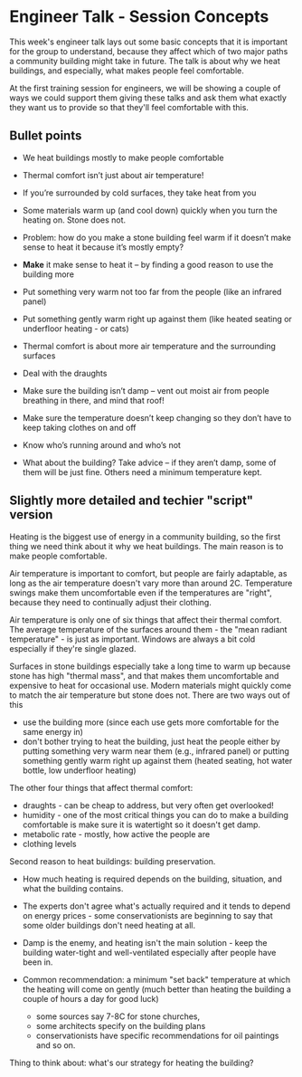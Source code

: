 # Engineer Talk - Session Concepts

This week's engineer talk lays out some basic concepts that it is important for the group to understand, because they affect which of two major paths a community building might take in future.  The talk is about why we heat buildings, and especially, what makes people feel comfortable.  

At the first training session for engineers, we will be showing a couple of ways we could support them giving these talks and ask them what exactly they want us to provide so that they'll feel comfortable with this.  

## Bullet points

- We heat buildings mostly to make people comfortable

- Thermal comfort isn’t just about air temperature!

- If you’re surrounded by cold surfaces, they take heat from you

- Some materials warm up (and cool down) quickly when you turn the heating on.  Stone does not.

- Problem:  how do you make a stone building feel warm if it doesn’t make sense to heat it because it’s mostly empty?  

- **Make** it make sense to heat it – by finding a good reason to use the building more

- Put something very warm not too far from the people (like an infrared panel)

- Put something gently warm right up against them (like heated seating or underfloor heating - or cats)

- Thermal comfort is about more air temperature and the surrounding surfaces

- Deal with the draughts

- Make sure the building isn’t damp – vent out moist air from people breathing in there, and mind that roof!

- Make sure the temperature doesn’t keep changing so they don’t have to keep taking clothes on and off

- Know who’s running around and who’s not

- What about the building?  Take advice – if they aren’t damp, some of them will be just fine.  Others need a minimum temperature kept.


## Slightly more detailed and techier "script" version

Heating is the biggest use of energy in a community building, so the first thing we need think about it why we heat buildings.  The main reason is to make people comfortable.

Air temperature is important to comfort, but people are fairly adaptable, as long as the air temperature doesn't vary more than around 2C.  Temperature swings make them uncomfortable even if the temperatures are "right", because they need to continually adjust their clothing.  

Air temperature is only one of six things that affect their thermal comfort.  The average temperature of the surfaces around them - the "mean radiant temperature" - is just as important.  Windows are always a bit cold especially if they're single glazed.

Surfaces in stone buildings especially take a long time to warm up because stone has high "thermal mass", and that makes them uncomfortable and expensive to heat for occasional use.  Modern materials might quickly come to match the air temperature but stone does not.  There are two ways out of this 

- use the building more (since each use gets more comfortable for the same energy in) 
- don't bother trying to heat the building, just heat the people either by putting something very warm near them (e.g., infrared panel) or putting something gently warm right up against them (heated seating, hot water bottle, low underfloor heating)


The other four things that affect thermal comfort:

- draughts - can be cheap to address, but very often get overlooked!
- humidity - one of the most critical things you can do to make a building comfortable is make sure it is watertight so it doesn't get damp. 
- metabolic rate - mostly, how active the people are
- clothing levels 

Second reason to heat buildings:  building preservation.  

- How much heating is required depends on the building, situation, and what the building contains.
- The experts don't agree what's actually required and it tends to depend on energy prices - some conservationists are beginning to say that some older buildings don't need heating at all.
- Damp is the enemy, and heating isn't the main solution - keep the building water-tight and well-ventilated especially after people have been in.
- Common recommendation: a minimum "set back" temperature at which the heating will come on gently (much better than heating the building a couple of hours a day for good luck)

   - some sources say 7-8C for stone churches, 
   - some architects specify on the building plans 
   - conservationists have specific recommendations for oil paintings and so on.

Thing to think about: what's our strategy for heating the building?


<!-- :TODO: need to say something in the materials about not letting lots of warm air into a cold stone building because there will then be condensation on the inside - but there really isn't time for this kind of detail! -->

<!-- session 2
Payback is too slow for heat loss mitigations on a building you don't use often, and it's hard to get grants and donations for infrequently used buildings because the community amenity is less.
-->

<!-- too much detail; insulation is for session 2

Stone buildings are excellent at damping down the extremes in outside temperature - making it cooler inside during the day/in the spring and warmer inside at night/in the autumn than it would be in a more reactive building - but they are extremely difficult to make warm for a short time.  On the other hand, once the stones are warm, they cool down slowly.  They also are more expensive and more difficult to retrofit with heat loss mitigations, with some uncertainty about what's safe to do but also many useful case studies that show techniques that work. The key is ventilation and breatheability - it's critical not to let moisture get trapped in the building.
-->
